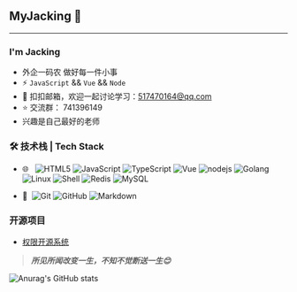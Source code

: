 ## MyJacking 👋
---

### I'm Jacking

- 外企一码农 做好每一件小事
- ⚡ `JavaScript` && `Vue` && `Node`
- 💬 扣扣邮箱，欢迎一起讨论学习：[517470164@qq.com](mailto:517470164@qq.com)
- ⭐ 交流群： 741396149
- 兴趣是自己最好的老师


### 🛠 技术栈 | Tech Stack

- 🌐 &#160; ![HTML5](https://img.shields.io/badge/-HTML5-333333?style=flat&logo=HTML5)
![JavaScript](https://img.shields.io/badge/-JavaScript-333333?style=flat&logo=JavaScript)
![TypeScript](https://img.shields.io/badge/-TypeScript-333333?style=flat&logo=TypeScript)
![Vue](https://img.shields.io/badge/vue-3-green)
![nodejs](https://img.shields.io/badge/-node-333333?style=flat&logo=node)
![Golang](https://img.shields.io/badge/-go-333333?style=flat&logo=go)
![Linux](https://img.shields.io/badge/-Linux-333333?style=flat&logo=Linux&logoColor=FCC624)
![Shell](https://img.shields.io/badge/Bash-Shell-lightgrey)
![Redis](https://img.shields.io/badge/Redis-3-red)
![MySQL](https://img.shields.io/badge/-MySQL-333333?style=flat&logo=mysql)

- 🔧 &#160;![Git](https://img.shields.io/badge/-Git-333333?style=flat&logo=git)
![GitHub](https://img.shields.io/badge/-GitHub-333333?style=flat&logo=github)
![Markdown](https://img.shields.io/badge/-Markdown-333333?style=flat&logo=markdown)


### 开源项目
- [权限开源系统](https://github.com/MyJacking/iooc-vue-admin)


> ***所见所闻改变一生，不知不觉断送一生😊***


![Anurag's GitHub stats](https://github-readme-stats.vercel.app/api?username=MyJacking&show_icons=true&theme=onedark)
